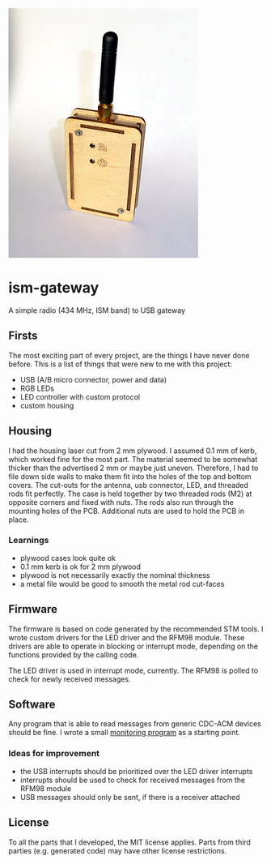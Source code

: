 ![](pictures/ism-gateway_finished_small.jpg)
# ism-gateway
A simple radio (434 MHz, ISM band) to USB gateway

## Firsts
The most exciting part of every project, are the things I have never done before.
This is a list of things that were new to me with this project:

  * USB (A/B micro connector, power and data)
  * RGB LEDs
  * LED controller with custom protocol
  * custom housing

## Housing
I had the housing laser cut from 2 mm plywood.
I assumed 0.1 mm of kerb, which worked fine for the most part.
The material seemed to be somewhat thicker than the advertised 2 mm or maybe just uneven.
Therefore, I had to file down side walls to make them fit into the holes of the top and bottom covers.
The cut-outs for the antenna, usb connector, LED, and threaded rods fit perfectly.
The case is held together by two threaded rods (M2) at opposite corners and fixed with nuts.
The rods also run through the mounting holes of the PCB.
Additional nuts are used to hold the PCB in place.

### Learnings
  * plywood cases look quite ok
  * 0.1 mm kerb is ok for 2 mm plywood
  * plywood is not necessarily exactly the nominal thickness
  * a metal file would be good to smooth the metal rod cut-faces

## Firmware
The firmware is based on code generated by the recommended STM tools.
I wrote custom drivers for the LED driver and the RFM98 module.
These drivers are able to operate in blocking or interrupt mode, depending on the functions provided by the calling code.

The LED driver is used in interrupt mode, currently.
The RFM98 is polled to check for newly received messages.

## Software
Any program that is able to read messages from generic CDC-ACM devices should be fine.
I wrote a small [monitoring program](https://github.com/hannes-hochreiner/usb-cdc-monitor) as a starting point.

### Ideas for improvement
  * the USB interrupts should be prioritized over the LED driver interrupts
  * interrupts should be used to check for received messages from the RFM98 module
  * USB messages should only be sent, if there is a receiver attached

## License
To all the parts that I developed, the MIT license applies.
Parts from third parties (e.g. generated code) may have other license restrictions.
